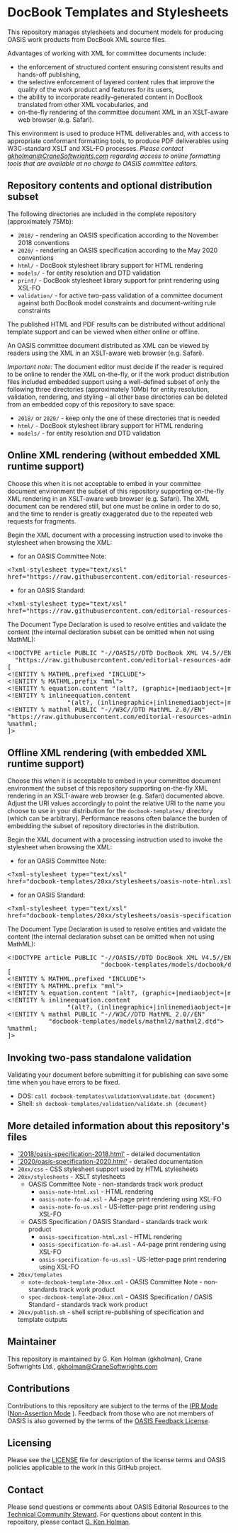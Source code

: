 # DocBook Templates and Stylesheets

This repository manages stylesheets and document models for producing OASIS work products from DocBook XML source files.

Advantages of working with XML for committee documents include:
- the enforcement of structured content ensuring consistent results and hands-off publishing,
- the selective enforcement of layered content rules that improve the quality of the work product and features for its users,
- the ability to incorporate readily-generated content in DocBook translated from other XML vocabularies, and
- on-the-fly rendering of the committee document XML in an XSLT-aware web browser (e.g. Safari).

This environment is used to produce HTML deliverables and, with access to appropriate conformant formatting tools, to produce PDF deliverables using W3C-standard XSLT and XSL-FO processes. _Please contact gkholman@CraneSoftwrights.com regarding access to online formatting tools that are available at no charge to OASIS committee editors._

## Repository contents and optional distribution subset

The following directories are included in the complete repository (approximately 75Mb):
- `2018/` - rendering an OASIS specification according to the November 2018 conventions
- `2020/` - rendering an OASIS specification according to the May 2020 conventions
- `html/` - DocBook stylesheet library support for HTML rendering 
- `models/` - for entity resolution and DTD validation
- `print/` - DocBook stylesheet library support for print rendering using XSL-FO
- `validation/` - for active two-pass validation of a committee document against both DocBook model constraints and document-writing rule constraints 

The published HTML and PDF results can be distributed without additional template support and can be viewed when either online or offline.

An OASIS committee document distributed as XML can be viewed by readers using the XML in an XSLT-aware web browser (e.g. Safari).

*Important note:* The document editor must decide if the reader is required to be online to render the XML on-the-fly, or if the work product distribution files included embedded support using a well-defined subset of only the following three directories (approximately 10Mb) for entity resolution, validation, rendering, and styling – all other base directories can be deleted from an embedded copy of this repository to save space:
- `2018/` or `2020/` - keep only the one of these directories that is needed
- `html/` - DocBook stylesheet library support for HTML rendering 
- `models/` - for entity resolution and DTD validation

## Online XML rendering (without embedded XML runtime support)

Choose this when it is not acceptable to embed in your committee document environment the subset of this repository supporting on-the-fly XML rendering in an XSLT-aware web browser (e.g. Safari). The XML document can be rendered still, but one must be online in order to do so, and the time to render is greatly exaggerated due to the repeated web requests for fragments.

Begin the XML document with a processing instruction used to invoke the stylesheet when browsing the XML: 
- for an OASIS Committee Note:
<pre>&lt;?xml-stylesheet type="text/xsl" 
href="https://raw.githubusercontent.com/editorial-resources-admin/docbook-templates/master/20xx/stylesheets/oasis-note-html.xsl"?></pre>

- for an OASIS Standard:
<pre>&lt;?xml-stylesheet type="text/xsl"
href="https://raw.githubusercontent.com/editorial-resources-admin/docbook-templates/master/20xx/stylesheets/oasis-specification-html.xsl"?></pre>

The Document Type Declaration is used to resolve entities and validate the content (the internal declaration subset can be omitted when not using MathML):

<pre>
&lt;!DOCTYPE article PUBLIC "-//OASIS//DTD DocBook XML V4.5//EN"
  "https://raw.githubusercontent.com/editorial-resources-admin/docbook-templates/master/models/docbook/docbookx.dtd"
[
&lt;!ENTITY % MATHML.prefixed "INCLUDE">
&lt;!ENTITY % MATHML.prefix "mml">
&lt;!ENTITY % equation.content "(alt?, (graphic+|mediaobject+|mml:math))">
&lt;!ENTITY % inlineequation.content 
                "(alt?, (inlinegraphic+|inlinemediaobject+|mml:math))">
&lt;!ENTITY % mathml PUBLIC "-//W3C//DTD MathML 2.0//EN"
"https://raw.githubusercontent.com/editorial-resources-admin/docbook-templates/master/models/mathml2/mathml2.dtd">
%mathml;
]></pre>

## Offline XML rendering (with embedded XML runtime support)

Choose this when it is acceptable to embed in your committee document environment the subset of this repository supporting on-the-fly XML rendering in an XSLT-aware web browser (e.g. Safari) documented above. Adjust the URI values accordingly to point the relative URI to the name you choose to use in your distribution for the `docbook-templates/` directory (which can be arbitrary). Performance reasons often balance the burden of embedding the subset of repository directories in the distribution.

Begin the XML document with a processing instruction used to invoke the stylesheet when browsing the XML: 
- for an OASIS Committee Note:
<pre>&lt;?xml-stylesheet type="text/xsl"
href="docbook-templates/20xx/stylesheets/oasis-note-html.xsl"?></pre>

- for an OASIS Standard:
<pre>&lt;?xml-stylesheet type="text/xsl" 
href="docbook-templates/20xx/stylesheets/oasis-specification-html.xsl"?></pre>

The Document Type Declaration is used to resolve entities and validate the content (the internal declaration subset can be omitted when not using MathML):

<pre>&lt;!DOCTYPE article PUBLIC "-//OASIS//DTD DocBook XML V4.5//EN"
                         "docbook-templates/models/docbook/docbookx.dtd"
[
&lt;!ENTITY % MATHML.prefixed "INCLUDE">
&lt;!ENTITY % MATHML.prefix "mml">
&lt;!ENTITY % equation.content "(alt?, (graphic+|mediaobject+|mml:math))">
&lt;!ENTITY % inlineequation.content 
                "(alt?, (inlinegraphic+|inlinemediaobject+|mml:math))">
&lt;!ENTITY % mathml PUBLIC "-//W3C//DTD MathML 2.0//EN"
           "docbook-templates/models/mathml2/mathml2.dtd">
%mathml;
]></pre>

## Invoking two-pass standalone validation
Validating your document before submitting it for publishing can save some time when you have errors to be fixed.
- DOS: `call docbook-templates\validation\validate.bat {document}`
- Shell: `sh docbook-templates/validation/validate.sh {document}`

## More detailed information about this repository's files
- [`2018/oasis-specification-2018.html']( 2018/oasis-specification-2018.html ) - detailed documentation
- [`2020/oasis-specification-2020.html']( 2020/oasis-specification-2020.html ) - detailed documentation
- `20xx/css` - CSS stylesheet support used by HTML stylesheets
- `20xx/stylesheets` - XSLT stylesheets
  - OASIS Committee Note - non-standards track work product
    - `oasis-note-html.xsl` - HTML rendering
    - `oasis-note-fo-a4.xsl` - A4-page print rendering using XSL-FO 
    - `oasis-note-fo-us.xsl` - US-letter-page print rendering using XSL-FO 
  - OASIS Specification / OASIS Standard - standards track work product
    - `oasis-specification-html.xsl` - HTML rendering
    - `oasis-specification-fo-a4.xsl` - A4-page print rendering using XSL-FO 
    - `oasis-specification-fo-us.xsl` - US-letter-page print rendering using XSL-FO 
- `20xx/templates`
  - `note-docbook-template-20xx.xml` - OASIS Committee Note - non-standards track work product
  - `spec-docbook-template-20xx.xml` - OASIS Specification / OASIS Standard - standards track work product
- `20xx/publish.sh` - shell script re-publishing of specification and template outputs

## Maintainer

This repository is maintained by G. Ken Holman (gkholman), Crane Softwrights Ltd., gkholman@CraneSoftwrights.com

## Contributions

Contributions to this repository are subject to the terms of the [IPR Mode](https://www.oasis-open.org/policies-guidelines/ipr#def-ipr-mode) ([Non-Assertion Mode](https://www.oasis-open.org/policies-guidelines/ipr#Non-Assertion-Mode) ). Feedback from those who are not members of OASIS is also governed by the terms of the [OASIS Feedback License](https://www.oasis-open.org/policies-guidelines/ipr#appendixa).

## Licensing

Please see the [LICENSE](https://github.com/editorial-resources-admin/docbook-templates/blob/master/LICENSE.md) file for description of the license terms and OASIS policies applicable to the work in this GitHub project. 

## Contact

Please send questions or comments about OASIS Editorial Resources to the [Technical Community Steward](mailto:tc-admin@oasis-open.org).  For questions about content in this repository, please contact [G. Ken Holman](mailto:gkholman@CraneSoftwrights.com).
